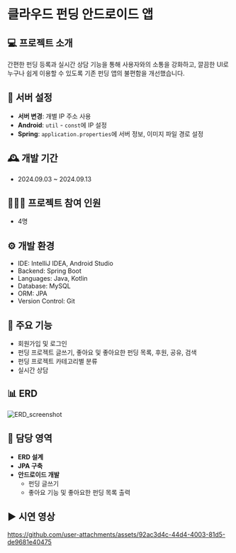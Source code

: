 # 클라우드 펀딩 안드로이드 앱

## 💻 프로젝트 소개
간편한 펀딩 등록과 실시간 상담 기능을 통해 사용자와의 소통을 강화하고, 깔끔한 UI로 누구나 쉽게 이용할 수 있도록 기존 펀딩 앱의 불편함을 개선했습니다.

## 🔧 서버 설정
- **서버 변경**: 개별 IP 주소 사용
- **Android**: `util` - `const`에 IP 설정
- **Spring**: `application.properties`에 서버 정보, 이미지 파일 경로 설정

## 🕰️ 개발 기간
* 2024.09.03 ~ 2024.09.13

## 🧑‍🤝‍🧑 프로젝트 참여 인원
* 4명

## ⚙️ 개발 환경
* IDE: IntelliJ IDEA, Android Studio
* Backend: Spring Boot
* Languages: Java, Kotlin
* Database: MySQL
* ORM: JPA
* Version Control: Git

## 📌 주요 기능
* 회원가입 및 로그인
* 펀딩 프로젝트 글쓰기, 좋아요 및 좋아요한 펀딩 목록, 후원, 공유, 검색
* 펀딩 프로젝트 카테고리별 분류
* 실시간 상담

## 📊 ERD
![ERD_screenshot](https://github.com/user-attachments/assets/d325304a-9fc3-407a-aff6-077593e7d3a3)


## 🙋 담당 영역
- **ERD 설계**
- **JPA 구축**
- **안드로이드 개발**
  - 펀딩 글쓰기
  - 좋아요 기능 및 좋아요한 펀딩 목록 출력


## ▶️ 시연 영상
https://github.com/user-attachments/assets/92ac3d4c-44d4-4003-81d5-de9681e40475



